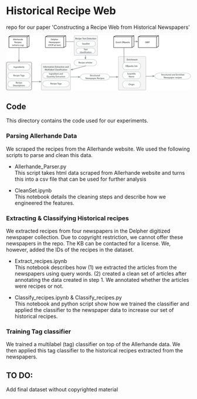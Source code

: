 # Historical Recipe Web
repo for our paper 'Constructing a Recipe Web from Historical Newspapers'

<img src="figures/workflow.png">


## Code
This directory contains the code used for our experiments.

### Parsing Allerhande Data
We scraped the recipes from the Allerhande website. We used the following scripts to parse and clean this data.

* Allerhande_Parser.py <br>
This script takes html data scraped from Allerhande website and
turns this into a csv file that can be used for further analysis

* CleanSet.ipynb <br>
This notebook details the cleaning steps and describe how we engineered the features.

### Extracting & Classifying Historical recipes
We extracted recipes from four newspapers in the Delpher digitized newspaper collection. Due to copyright restriction, we cannot offer these newspapers in the repo. The KB can be contacted for a license. We, however, added the IDs of the recipes in the dataset.

* Extract_recipes.ipynb <br>
This notebook describes how (1) we extracted the articles from the newspapers using query words. (2) created a clean set of articles after annotating the data created in step 1. We annotated whether the articles were recipes or not.

* Classify_recipes.ipynb & Classify_recipes.py <br>
This notebook and python script show how we trained the classifier and applied the classifier to the newspaper data to increase our set of historical recipes.

### Training Tag classifier
We trained a multilabel (tag) classifier on top of the Allerhande data. We then applied this tag classifier to the historical recipes extracted from the newspapers.



## TO DO:
Add final dataset without copyrighted material
